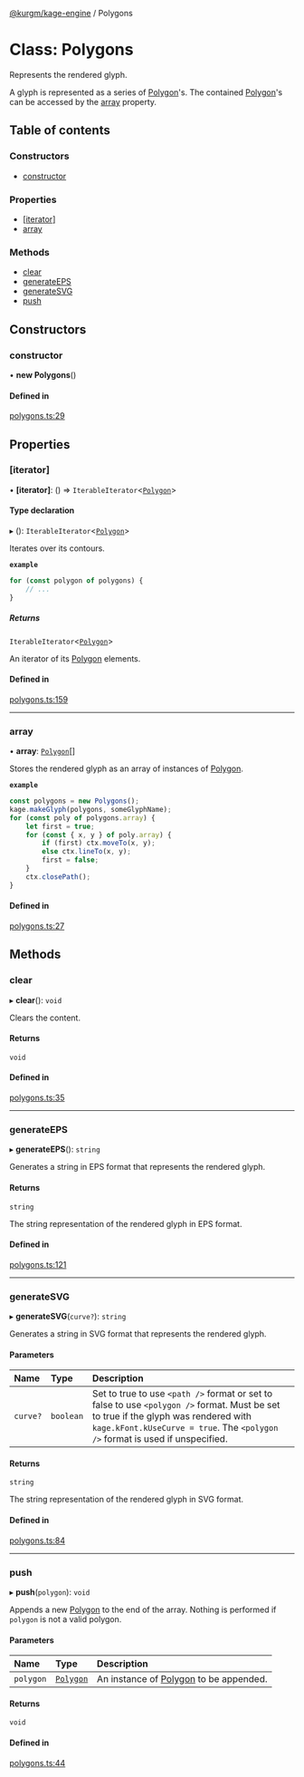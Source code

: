 [@kurgm/kage-engine](../README.md) / Polygons

# Class: Polygons

Represents the rendered glyph.

A glyph is represented as a series of [Polygon](Polygon.md)'s.
The contained [Polygon](Polygon.md)'s can be accessed by the [array](Polygons.md#array) property.

## Table of contents

### Constructors

- [constructor](Polygons.md#constructor)

### Properties

- [[iterator]](Polygons.md#[iterator])
- [array](Polygons.md#array)

### Methods

- [clear](Polygons.md#clear)
- [generateEPS](Polygons.md#generateeps)
- [generateSVG](Polygons.md#generatesvg)
- [push](Polygons.md#push)

## Constructors

### constructor

• **new Polygons**()

#### Defined in

[polygons.ts:29](https://github.com/kurgm/kage-engine/blob/master/src/polygons.ts#L29)

## Properties

### [iterator]

• **[iterator]**: () => `IterableIterator`<[`Polygon`](Polygon.md)\>

#### Type declaration

▸ (): `IterableIterator`<[`Polygon`](Polygon.md)\>

Iterates over its contours.

**`example`**
```ts
for (const polygon of polygons) {
	// ...
}
```

##### Returns

`IterableIterator`<[`Polygon`](Polygon.md)\>

An iterator of its [Polygon](Polygon.md) elements.

#### Defined in

[polygons.ts:159](https://github.com/kurgm/kage-engine/blob/master/src/polygons.ts#L159)

___

### array

• **array**: [`Polygon`](Polygon.md)[]

Stores the rendered glyph as an array of instances of [Polygon](Polygon.md).

**`example`**
```ts
const polygons = new Polygons();
kage.makeGlyph(polygons, someGlyphName);
for (const poly of polygons.array) {
	let first = true;
	for (const { x, y } of poly.array) {
		if (first) ctx.moveTo(x, y);
		else ctx.lineTo(x, y);
		first = false;
	}
	ctx.closePath();
}
```

#### Defined in

[polygons.ts:27](https://github.com/kurgm/kage-engine/blob/master/src/polygons.ts#L27)

## Methods

### clear

▸ **clear**(): `void`

Clears the content.

#### Returns

`void`

#### Defined in

[polygons.ts:35](https://github.com/kurgm/kage-engine/blob/master/src/polygons.ts#L35)

___

### generateEPS

▸ **generateEPS**(): `string`

Generates a string in EPS format that represents the rendered glyph.

#### Returns

`string`

The string representation of the rendered glyph in EPS format.

#### Defined in

[polygons.ts:121](https://github.com/kurgm/kage-engine/blob/master/src/polygons.ts#L121)

___

### generateSVG

▸ **generateSVG**(`curve?`): `string`

Generates a string in SVG format that represents the rendered glyph.

#### Parameters

| Name | Type | Description |
| :------ | :------ | :------ |
| `curve?` | `boolean` | Set to true to use `<path />` format or set to false to use     `<polygon />` format. Must be set to true if the glyph was rendered with     `kage.kFont.kUseCurve = true`. The `<polygon />` format is used if     unspecified. |

#### Returns

`string`

The string representation of the rendered glyph in SVG format.

#### Defined in

[polygons.ts:84](https://github.com/kurgm/kage-engine/blob/master/src/polygons.ts#L84)

___

### push

▸ **push**(`polygon`): `void`

Appends a new [Polygon](Polygon.md) to the end of the array.
Nothing is performed if `polygon` is not a valid polygon.

#### Parameters

| Name | Type | Description |
| :------ | :------ | :------ |
| `polygon` | [`Polygon`](Polygon.md) | An instance of [Polygon](Polygon.md) to be appended. |

#### Returns

`void`

#### Defined in

[polygons.ts:44](https://github.com/kurgm/kage-engine/blob/master/src/polygons.ts#L44)
